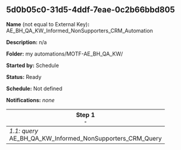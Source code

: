 ## 5d0b05c0-31d5-4ddf-7eae-0c2b66bbd805

**Name** (not equal to External Key)**:** AE_BH_QA_KW_Informed_NonSupporters_CRM_Automation

**Description:** n/a

**Folder:** my automations/MOTF-AE_BH_QA_KW/

**Started by:** Schedule

**Status:** Ready

**Schedule:** Not defined

**Notifications:** _none_


| Step 1<br>_<small>-</small>_ |
| --- |
| _1.1: query_<br>AE_BH_QA_KW_Informed_NonSupporters_CRM_Query |
